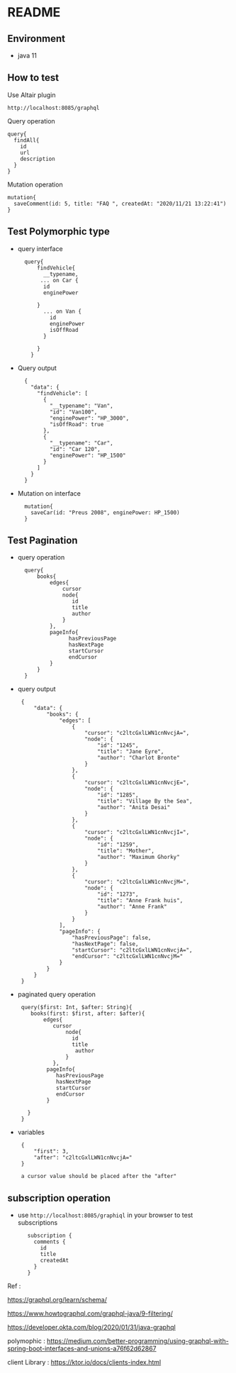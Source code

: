 # README


## Environment

* java 11



## How to test 

Use Altair plugin

    http://localhost:8085/graphql
    
    
Query operation

    query{
      findAll{
        id
        url
        description
      }
    }
    
        
Mutation operation 


    mutation{
      saveComment(id: 5, title: "FAQ ", createdAt: "2020/11/21 13:22:41")
    }


## Test Polymorphic type 

* query interface

        query{
            findVehicle{
              __typename,
             ... on Car {
              id 
              enginePower
        			
            }
              ... on Van {
                id
                enginePower
                isOffRoad
              }
              
            }
          }
          
* Query output          

        {
          "data": {
            "findVehicle": [
              {
                "__typename": "Van",
                "id": "Van100",
                "enginePower": "HP_3000",
                "isOffRoad": true
              },
              {
                "__typename": "Car",
                "id": "Car 120",
                "enginePower": "HP_1500"
              }
            ]
          }
        }
    
* Mutation on interface    
    
        mutation{
          saveCar(id: "Preus 2008", enginePower: HP_1500)
        }

## Test Pagination

* query operation

        query{
            books{
                edges{
                    cursor
                    node{
                       id
                       title
                       author
                    }
                },
                pageInfo{
                      hasPreviousPage
                      hasNextPage
                      startCursor
                      endCursor
                }
            }
        }


* query output

       {
           "data": {
               "books": {
                   "edges": [
                       {
                           "cursor": "c2ltcGxlLWN1cnNvcjA=",
                           "node": {
                               "id": "1245",
                               "title": "Jane Eyre",
                               "author": "Charlot Bronte"
                           }
                       },
                       {
                           "cursor": "c2ltcGxlLWN1cnNvcjE=",
                           "node": {
                               "id": "1285",
                               "title": "Village By the Sea",
                               "author": "Anita Desai"
                           }
                       },
                       {
                           "cursor": "c2ltcGxlLWN1cnNvcjI=",
                           "node": {
                               "id": "1259",
                               "title": "Mother",
                               "author": "Maximum Ghorky"
                           }
                       },
                       {
                           "cursor": "c2ltcGxlLWN1cnNvcjM=",
                           "node": {
                               "id": "1273",
                               "title": "Anne Frank huis",
                               "author": "Anne Frank"
                           }
                       }
                   ],
                   "pageInfo": {
                       "hasPreviousPage": false,
                       "hasNextPage": false,
                       "startCursor": "c2ltcGxlLWN1cnNvcjA=",
                       "endCursor": "c2ltcGxlLWN1cnNvcjM="
                   }
               }
           }
       }

* paginated query operation

       query($first: Int, $after: String){
          books(first: $first, after: $after){
              edges{
                 cursor
                     node{
                       id
                       title
                        author
                     }
                 },
               pageInfo{
                  hasPreviousPage
                  hasNextPage
                  startCursor
                  endCursor
               }

         }
       }

* variables

       {
           "first": 3,
           "after": "c2ltcGxlLWN1cnNvcjA="  
       }
       
       a cursor value should be placed after the "after"

## subscription operation

*  use `http://localhost:8085/graphiql` in your browser to test subscriptions

          subscription {
            comments {
              id
              title
              createdAt
            }
          }

Ref : 
    
https://graphql.org/learn/schema/

https://www.howtographql.com/graphql-java/9-filtering/
    
https://developer.okta.com/blog/2020/01/31/java-graphql

polymophic : https://medium.com/better-programming/using-graphql-with-spring-boot-interfaces-and-unions-a76f62d62867

client Library : https://ktor.io/docs/clients-index.html
